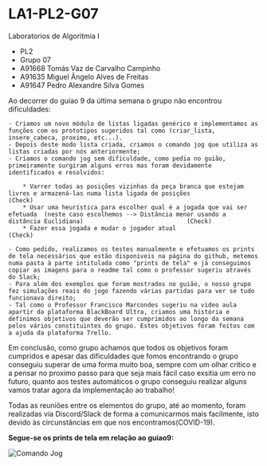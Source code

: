 # LA1-PL2-G07
Laboratorios de Algoritmia I
- PL2 
- Grupo 07 
- A91668 Tomás Vaz de Carvalho Campinho 
- A91635 Miguel Ângelo Alves de Freitas 
- A91647 Pedro Alexandre Silva Gomes

Ao decorrer do guiao 9 da última semana o grupo não encontrou dificuldades:

	- Criamos um novo módulo de listas ligadas genérico e implementamos as funções com os prototipos sugeridos tal como (criar_lista, insere_cabeca, proximo, etc...).
	- Depois deste modo lista criada, criamos o comando jog que utiliza as listas criadas por nós anteriormente;
	- Criamos o comando jog sem dificuldade, como pedia no guião, primeiramente surgiram alguns erros mas foram devidamente identificados e resolvidos:

		* Varrer todas as posições vizinhas da peça branca que estejam livres e armazená-las numa lista ligada de posições                                                              (Check)
		* Usar uma heurística para escolher qual é a jogada que vai ser efetuada  (neste caso escolhemos --> Distância menor usando a distância Euclidiana)                             (Check)
		* Fazer essa jogada e mudar o jogador atual                                                                                                                                     (Check)

	- Como pedido, realizamos os testes manualmente e efetuamos os prints de tela necessários que estão disponiveis na página do github, metemos numa pasta à parte intitulada como "prints de tela" e já conseguimos copiar as imagens para o readme tal como o professor sugeriu através do Slack;
	- Para além dos exemplos que foram mostrados no guião, o nosso grupo fez simulações reais do jogo fazendo várias partidas para ver se tudo funcionava direito;
	- Tal como o Professor Francisco Marcondes sugeriu na video aula apartir da plataforma BlackBoard Ultra, criamos uma história e definimos objetivos que deverão ser cumprimidos ao longo da semana pelos vários constituintes do grupo. Estes objetivos foram feitos com a ajuda da plataforma Trello.

Em conclusão, como grupo achamos que todos os objetivos foram cumpridos e apesar das dificuldades que fomos encontrando o grupo conseguiu superar de uma forma muito boa, sempre com um olhar critico e a pensar no proximo passo para que seja mais fácil caso exsitia um erro no futuro, quanto aos testes automáticos o grupo conseguiu realizar alguns vamos tratar agora da implementação ao trabalho!

Todas as reuniões entre os elementos do grupo, até ao momento, foram realizadas via Discord/Slack de forma a comunicarmos mais facilmente, isto devido às circunstâncias em que nos encontramos(COVID-19).


<b>Segue-se os prints de tela em relação ao guiao9:</b>

![Comando Jog](https://github.com/TomasCampinho/LA1-PL2-G07/blob/master/Prints%20de%20telas/Guiao9/Implementa%C3%A7%C3%A3o%20do%20comando%20jog.png)